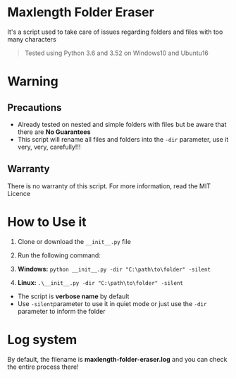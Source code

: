 # Maxlength Folder Eraser
It's a script used to take care of issues regarding folders and files with too many characters

>Tested using Python 3.6 and 3.52 on Windows10 and Ubuntu16

# Warning

## Precautions
* Already tested on nested and simple folders with files but be aware that there are **No Guarantees**
* This script will rename all files and folders into the ``-dir`` parameter, use it very, very, carefully!!!

## Warranty
There is no warranty of this script. For more information, read the MIT Licence

# How to Use it
1. Clone or download the ``__init__.py`` file

2. Run the following command:
 1. **Windows:** ``python __init__.py -dir "C:\path\to\folder" -silent``
 2. **Linux:** ``.\__init__.py -dir "C:\path\to\folder" -silent``
* The script is **verbose name** by default
* Use ```-silent```parameter to use it in quiet mode or just use the ```-dir``` parameter to inform the folder

# Log system
By default, the filename is **maxlength-folder-eraser.log** and you can check the entire process there! 
